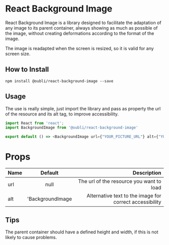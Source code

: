 # React Background Image

React Background Image is a library designed to facilitate the adaptation of 
any image to its parent container, always showing as much as possible
of the image, without creating deformations according to the format of the image.

The image is readapted when the screen is resized, so it is valid for 
any screen size.

## How to Install

```$xslt
npm install @oubli/react-background-image --save
```

## Usage
The use is really simple, just import the library
and pass as property the url of the resource and its alt tag, to improve
accessibility.

```javascript
import React from 'react';
import BackgroundImage from '@oubli/react-background-image'

export default () => <BackgroundImage url={"YOUR_PICTURE_URL"} alt={"YOUR_CUSTOM_ALT"}
```

# Props
| Name          | Default       | Description  |
| ------------- |:-------------:| ------------:|
| url           | null          | The url of the resource you want to load |
| alt           | 'BackgroundImage      | Alternative text to the image for correct accessibility |

## Tips 
The parent container should have a defined height and width, if this is not likely to cause problems.
